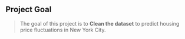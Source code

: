 ## Project Goal
> The goal of this project is to **Clean the dataset** to predict housing price fluctuations in New York City.
  
 
 
 
 
